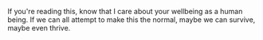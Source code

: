 If you're reading this, know that I care about your wellbeing as a human being. If we can all attempt to make this the normal, maybe we can survive, maybe even thrive.
